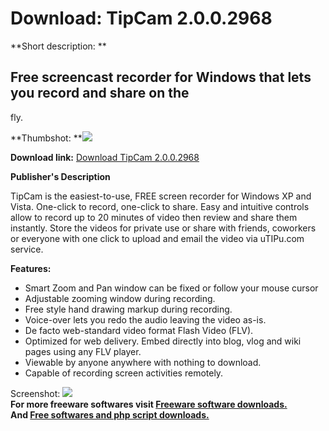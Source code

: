 # Download: TipCam 2.0.0.2968

**Short description: **

## Free screencast recorder for Windows that lets you record and share on the
fly.

  
**Thumbshot: **![](http://www.freewarefiles.com/screenshot/tipcam15_md.gif)   
  
**Download link:** [Download TipCam 2.0.0.2968](http://freesoftwares.boysofts.com/TipCam_program_40626.html)  
  

**Publisher's Description**  
  

TipCam is the easiest-to-use, FREE screen recorder for Windows XP and Vista.
One-click to record, one-click to share. Easy and intuitive controls allow to
record up to 20 minutes of video then review and share them instantly. Store
the videos for private use or share with friends, coworkers or everyone with
one click to upload and email the video via uTIPu.com service.

**Features:**

  * Smart Zoom and Pan window can be fixed or follow your mouse cursor 
  * Adjustable zooming window during recording. 
  * Free style hand drawing markup during recording. 
  * Voice-over lets you redo the audio leaving the video as-is. 
  * De facto web-standard video format Flash Video (FLV). 
  * Optimized for web delivery. Embed directly into blog, vlog and wiki pages using any FLV player. 
  * Viewable by anyone anywhere with nothing to download. 
  * Capable of recording screen activities remotely. 

  
  
Screenshot: ![](http://www.freewarefiles.com/screenshot/tipcam15.gif)  
**For more freeware softwares visit [Freeware software downloads.](http://freesoftwares.boysofts.com/)**   
**And [Free softwares and php script downloads.](http://www.boysofts.com/)**

